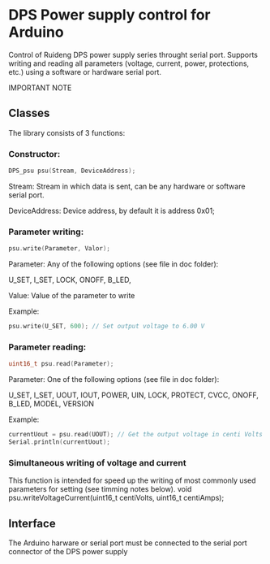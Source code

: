 # DPS Power supply control for Arduino
Control of Ruideng DPS power supply series throught serial port.
Supports writing and reading all parameters (voltage, current, power, protections, etc.) using a software or hardware serial port.

IMPORTANT NOTE

## Classes

The library consists of 3 functions:

### Constructor:
```c++
DPS_psu psu(Stream, DeviceAddress);
```
Stream: Stream in which data is sent, can be any hardware or software serial port.

DeviceAddress: Device address, by default it is address 0x01;

### Parameter writing:

```c++
psu.write(Parameter, Valor);
```

Parameter: Any of the following options (see file in doc folder):

  U_SET,
  I_SET,
  LOCK,
  ONOFF,
  B_LED,


Value: Value of the parameter to write

Example:
```c++
psu.write(U_SET, 600); // Set output voltage to 6.00 V
```
### Parameter reading:
```c++
uint16_t psu.read(Parameter);
```
Parameter: One of the following options (see file in doc folder):

U_SET,
I_SET,
UOUT,
IOUT,
POWER,
UIN,
LOCK,
PROTECT,
CVCC,
ONOFF,
B_LED,
MODEL,
VERSION

Example:
```c++
currentUout = psu.read(UOUT); // Get the output voltage in centi Volts
Serial.println(currentUout);
```

### Simultaneous writing of voltage and current
This function is intended for speed up the writing of most commonly used parameters for setting (see timming notes below).
void psu.writeVoltageCurrent(uint16_t centiVolts, uint16_t centiAmps);

## Interface
The Arduino harware or serial port must be connected to the serial port connector of the DPS power supply
